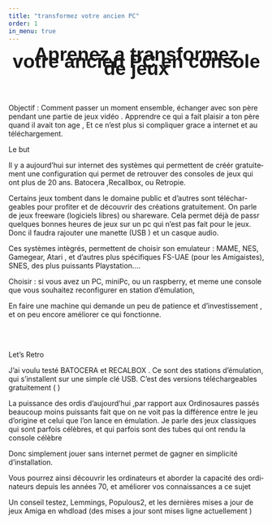 ```yaml
---
title: "transformez votre ancien PC"
order: 1
in_menu: true
---
```

<!DOCTYPE html>
<html>
<head>
	<meta http-equiv="content-type" content="text/html; charset=utf-8"/>
	<title></title>
	<meta name="generator" content="LibreOffice 25.2.3.2 (Linux)"/>
	<meta name="author" content="Philippe Vérité"/>
	<meta name="created" content="2025-07-25T18:33:27.188394763"/>
	<meta name="changedby" content="Philippe Vérité"/>
	<meta name="changed" content="2025-07-25T19:17:26.692753932"/>
	<style type="text/css">
		pre.cjk { font-family: "NSimSun", monospace }
	</style>
</head>
<body lang="fr-FR" dir="ltr"><p align="center" style="line-height: 100%; margin-top: 0.42cm; page-break-after: avoid">
<font face="Liberation Sans, sans-serif"><font size="6" style="font-size: 28pt"><b>Aprenez
a transformez votre ancien PC en console de jeux</b></font></font></p>
<p><br/>
<br/>

</p>
<p>Objectif : Comment passer un moment ensemble, échanger avec son
père pendant une partie de  jeux vidéo  . Apprendre ce qui a fait
plaisir a ton père quand il avait ton age , Et ce n’est plus si
compliquer grace a internet et au téléchargement.</p>
<p>Le but</p>
<p>Il y a aujourd’hui sur internet des systèmes qui permettent de
créér gratuitement une configuration qui permet de retrouver des
consoles de jeux qui ont plus de 20 ans. Batocera ,Recallbox, ou
Retropie.</p>
<p> Certains jeux tombent dans le domaine public et d’autres sont
téléchargeables pour  profiter et de découvrir des créations
gratuitement. On parle de jeux freeware (logiciels libres)  ou
shareware. Cela permet déjà de passr quelques bonnes heures de jeux
sur un pc qui n’est pas fait pour le jeux. Donc il faudra rajouter
une manette (USB ) et un casque audio. 
</p>
<p>Ces systèmes intègrés, permettent de choisir son emulateur&nbsp;:
MAME, NES, Gamegear, Atari , et d’autres plus spécifiques FS-UAE
(pour les Amigaistes), SNES, des plus puissants Playstation….      
                     
</p>
<p>Choisir&nbsp;: si vous avez un PC, miniPc, ou un raspberry, et
meme une console que vous souhaitez reconfigurer en station
d’émulation,   
</p>
<p>En faire une machine qui demande un peu de patience et
d’investissement , et on peu encore améliorer ce qui fonctionne.</p>
<p><br/>
<br/>

</p>
<p>Let’s Retro 
</p>
<p>J’ai voulu testé  BATOCERA et RECALBOX . Ce sont des stations
d’émulation, qui s’installent sur une simple clé USB. C’est
des versions téléchargeables gratuitement  ( ) 
</p>
<p> La puissance des ordis d’aujourd’hui ,par rapport aux
Ordinosaures passés beaucoup moins puissants fait que on ne voit pas
la différence  entre le jeu d’origine et celui que l’on lance en
émulation. Je parle des jeux classiques qui sont parfois célèbres,
et qui parfois sont des tubes qui ont rendu la console célèbre</p>
<p> Donc simplement jouer sans internet permet de gagner en
simplicité d’installation.</p>
<p>Vous pourrez ainsi découvrir les ordinateurs et aborder la
capacité des ordinateurs depuis les années 70, et améliorer vos
connaissances a ce sujet 
</p>
<p>Un conseil testez, Lemmings, Populous2, et les dernières mises a
jour de jeux Amiga en whdload (des mises a jour sont mises ligne
actuellement  )</p>
<pre class="western"></pre>
</body>
</html> 